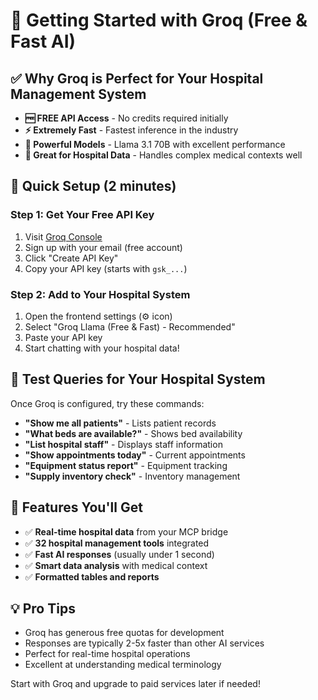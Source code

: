# 🚀 Getting Started with Groq (Free & Fast AI)

## ✅ **Why Groq is Perfect for Your Hospital Management System**

- **🆓 FREE API Access** - No credits required initially
- **⚡ Extremely Fast** - Fastest inference in the industry
- **🧠 Powerful Models** - Llama 3.1 70B with excellent performance
- **🏥 Great for Hospital Data** - Handles complex medical contexts well

## 📝 **Quick Setup (2 minutes)**

### Step 1: Get Your Free API Key
1. Visit [Groq Console](https://console.groq.com/keys)
2. Sign up with your email (free account)
3. Click "Create API Key"
4. Copy your API key (starts with `gsk_...`)

### Step 2: Add to Your Hospital System
1. Open the frontend settings (⚙️ icon)
2. Select "Groq Llama (Free & Fast) - Recommended"
3. Paste your API key
4. Start chatting with your hospital data!

## 🏥 **Test Queries for Your Hospital System**

Once Groq is configured, try these commands:

- **"Show me all patients"** - Lists patient records
- **"What beds are available?"** - Shows bed availability
- **"List hospital staff"** - Displays staff information
- **"Show appointments today"** - Current appointments
- **"Equipment status report"** - Equipment tracking
- **"Supply inventory check"** - Inventory management

## 🔧 **Features You'll Get**

- ✅ **Real-time hospital data** from your MCP bridge
- ✅ **32 hospital management tools** integrated
- ✅ **Fast AI responses** (usually under 1 second)
- ✅ **Smart data analysis** with medical context
- ✅ **Formatted tables and reports**

## 💡 **Pro Tips**

- Groq has generous free quotas for development
- Responses are typically 2-5x faster than other AI services
- Perfect for real-time hospital operations
- Excellent at understanding medical terminology

Start with Groq and upgrade to paid services later if needed!
